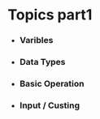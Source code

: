 # Topics part1  

 -  ###  Varibles
 -  ###  Data Types
 -  ###  Basic Operation
 -  ###  Input / Custing

